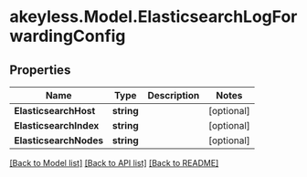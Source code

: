 # akeyless.Model.ElasticsearchLogForwardingConfig
## Properties

Name | Type | Description | Notes
------------ | ------------- | ------------- | -------------
**ElasticsearchHost** | **string** |  | [optional] 
**ElasticsearchIndex** | **string** |  | [optional] 
**ElasticsearchNodes** | **string** |  | [optional] 

[[Back to Model list]](../README.md#documentation-for-models) [[Back to API list]](../README.md#documentation-for-api-endpoints) [[Back to README]](../README.md)

